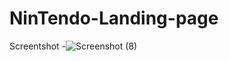 # NinTendo-Landing-page

Screentshot -![Screenshot (8)](https://user-images.githubusercontent.com/94060756/192150414-4434de84-e8ee-4ca3-a889-362dca96595b.png)
